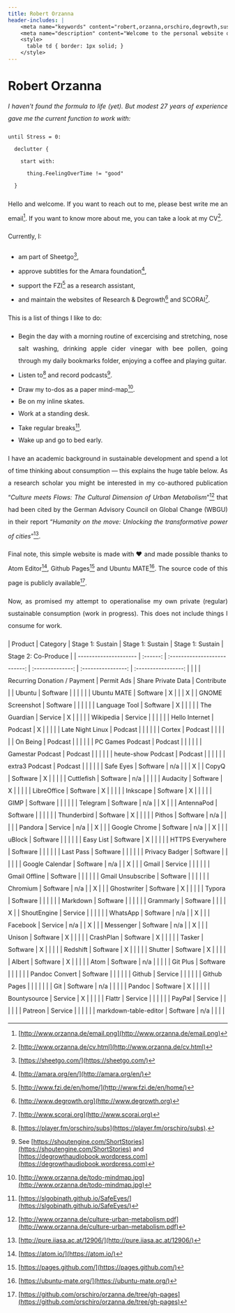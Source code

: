 ```yaml
---
title: Robert Orzanna
header-includes: |
    <meta name="keywords" content="robert,orzanna,orschiro,degrowth,sustainable consumption,minimalism,postwachstum,linux,ubuntu,open-source" />
    <meta name="description" content="Welcome to the personal website of Robert Orzanna." />
    <style>
      table td { border: 1px solid; }
    </style>
---
```


<div style="width: 100%; text-align: justify; line-height: 200%;">

# Robert Orzanna

*I haven't found the formula to life (yet). But modest 27 years of experience gave me the current function to work with:*

```
until Stress = 0:
  declutter {
    start with:
      thing.FeelingOverTime != "good"
  }
```

Hello and welcome. If you want to reach out to me, please best write me an email[^email]. If you want to know more about me, you can take a look at my CV[^CV].

Currently, I:

- am part of Sheetgo[^1],
- approve subtitles for the Amara foundation[^3],
- support the FZI[^4] as a research assistant,
- and maintain the websites of Research & Degrowth[^degrowth] and SCORAI[^scorai].

This is a list of things I like to do:

- Begin the day with a morning routine of excercising and stretching, nose salt washing, drinking apple cider vinegar with bee pollen, going through my daily bookmarks folder, enjoying a coffee and playing guitar.
- Listen to[^podcast] and record podcasts[^myPodcasts].
- Draw my to-dos as a paper mind-map[^mindmap].
- Be on my inline skates.
- Work at a standing desk.
- Take regular breaks[^safeeyes].
- Wake up and go to bed early.

I have an academic background in sustainable development and spend a lot of time thinking about consumption — this explains the huge table below. As a research scholar you might be interested in my co-authored publication “*Culture meets Flows: The Cultural Dimension of Urban Metabolism*”[^CulturemeetsFlows] that had been cited by the German Advisory Council on Global Change (WBGU) in their report “*Humanity on the move: Unlocking the transformative power of cities*”[^Humanityonthemove].

Final note, this simple website is made with ♥ and made possible thanks to Atom Editor[^atom], Github Pages[^githubpages] and Ubuntu MATE[^MATE]. The source code of this page is publicly available[^source].

Now, as promised my attempt to operationalise my own private (regular) sustainable consumption (work in progress).
This does not include things I consume for work.
</div>
<div style="line-height: 200%;">
| Product               | Category |       Stage 1: Sustain       | Stage 1: Sustain |  Stage 1: Sustain  | Stage 2: Co-Produce |
| --------------------- | :------: | :--------------------------: | :--------------: | :----------------: | :-----------------: |
|                       |          | Recurring Donation / Payment |    Permit Ads    | Share Private Data |     Contribute      |
| Ubuntu                | Software |                              |                  |                    |                     |
| Ubuntu MATE           | Software |              X               |                  |                    |          X          |
| GNOME Screenshot      | Software |                              |                  |                    |                     |
| Language Tool         | Software |              X               |                  |                    |                     |
| The Guardian          | Service  |              X               |                  |                    |                     |
| Wikipedia             | Service  |                              |                  |                    |                     |
| Hello Internet        | Podcast  |              X               |                  |                    |                     |
| Late Night Linux      | Podcast  |                              |                  |                    |                     |
| Cortex                | Podcast  |                              |                  |                    |                     |
| On Being              | Podcast  |                              |                  |                    |                     |
| PC Games Podcast      | Podcast  |                              |                  |                    |                     |
| Gamestar Podcast      | Podcast  |                              |                  |                    |                     |
| heute-show Podcast    | Podcast  |                              |                  |                    |                     |
| extra3 Podcast        | Podcast  |                              |                  |                    |                     |
| Safe Eyes             | Software |             n/a              |                  |                    |          X          |
| CopyQ                 | Software |              X               |                  |                    |                     |
| Cuttlefish            | Software |             n/a              |                  |                    |                     |
| Audacity              | Software |              X               |                  |                    |                     |
| LibreOffice           | Software |              X               |                  |                    |                     |
| Inkscape              | Software |              X               |                  |                    |                     |
| GIMP                  | Software |                              |                  |                    |                     |
| Telegram              | Software |             n/a              |                  |         X          |                     |
| AntennaPod            | Software |                              |                  |                    |                     |
| Thunderbird           | Software |              X               |                  |                    |                     |
| Pithos                | Software |             n/a              |                  |                    |                     |
| Pandora               | Service  |             n/a              |                  |         X          |                     |
| Google Chrome         | Software |             n/a              |                  |         X          |                     |
| uBlock                | Software |                              |                  |                    |                     |
| Easy List             | Software |              X               |                  |                    |                     |
| HTTPS Everywhere      | Software |                              |                  |                    |                     |
| Last Pass             | Software |                              |                  |                    |                     |
| Privacy Badger        | Software |                              |                  |                    |                     |
| Google Calendar       | Software |             n/a              |                  |         X          |                     |
| Gmail                 | Service  |                              |                  |                    |                     |
| Gmail Offline         | Software |                              |                  |                    |                     |
| Gmail Unsubscribe     | Software |                              |                  |                    |                     |
| Chromium              | Software |             n/a              |                  |         X          |                     |
| Ghostwriter           | Software |              X               |                  |                    |                     |
| Typora                | Software |                              |                  |                    |                     |
| Markdown              | Software |                              |                  |                    |                     |
| Grammarly             | Software |                              |                  |                    |          X          |
| ShoutEngine           | Service  |                              |                  |                    |                     |
| WhatsApp              | Software |             n/a              |                  |         X          |                     |
| Facebook              | Service  |             n/a              |                  |         X          |                     |
| Messenger             | Software |             n/a              |                  |         X          |                     |
| Unison                | Software |              X               |                  |                    |                     |
| CrashPlan             | Software |              X               |                  |                    |                     |
| Tasker                | Software |              X               |                  |                    |                     |
| Redshift              | Software |              X               |                  |                    |                     |
| Shutter               | Software |              X               |                  |                    |                     |
| Albert                | Software |              X               |                  |                    |                     |
| Atom                  | Software |             n/a              |                  |                    |                     |
| Git Plus              | Software |                              |                  |                    |                     |
| Pandoc Convert        | Software |                              |                  |                    |                     |
| Github                | Service  |                              |                  |                    |                     |
| Github Pages          |          |                              |                  |                    |                     |
| Git                   | Software |             n/a              |                  |                    |                     |
| Pandoc                | Software |              X               |                  |                    |                     |
| Bountysource          | Service  |              X               |                  |                    |                     |
| Flattr                | Service  |                              |                  |                    |                     |
| PayPal                | Service  |                              |                  |                    |                     |
| Patreon               | Service  |                              |                  |                    |                     |
| markdown-table-editor | Software |             n/a              |                  |                    |                     |
</div>

[^distrowatch]: [https://distrowatch.com/table.php?distribution=ubuntumate](https://distrowatch.com/table.php?distribution=ubuntumate)
[^source]: [https://github.com/orschiro/orzanna.de/tree/gh-pages](https://github.com/orschiro/orzanna.de/tree/gh-pages)
[^mindmap]: [http://www.orzanna.de/todo-mindmap.jpg](http://www.orzanna.de/todo-mindmap.jpg)
[^atom]: [https://atom.io/](https://atom.io/)
[^githubpages]: [https://pages.github.com/](https://pages.github.com/)
[^safeeyes]: [https://slgobinath.github.io/SafeEyes/](https://slgobinath.github.io/SafeEyes/)
[^email]: [http://www.orzanna.de/email.png](http://www.orzanna.de/email.png)
[^degrowth]: [http://www.degrowth.org](http://www.degrowth.org)
[^scorai]: [http://www.scorai.org](http://www.scorai.org)
[^CV]: [http://www.orzanna.de/cv.html](http://www.orzanna.de/cv.html)
[^podcast]: [https://player.fm/orschiro/subs](https://player.fm/orschiro/subs).
[^CulturemeetsFlows]: [http://www.orzanna.de/culture-urban-metabolism.pdf](http://www.orzanna.de/culture-urban-metabolism.pdf)
[^Humanityonthemove]: [http://pure.iiasa.ac.at/12906/](http://pure.iiasa.ac.at/12906/)
[^1]: [https://sheetgo.com/](https://sheetgo.com/)
[^3]: [http://amara.org/en/](http://amara.org/en/)
[^4]: [http://www.fzi.de/en/home/](http://www.fzi.de/en/home/)
[^5]: [https://medium.com/orschiro/life-7091c41a9566#.2waqlqylq](https://medium.com/orschiro/life-7091c41a9566#.2waqlqylq)
[^MATE]: [https://ubuntu-mate.org/](https://ubuntu-mate.org/)
[^myPodcasts]: See [https://shoutengine.com/ShortStories](https://shoutengine.com/ShortStories) and [https://degrowthaudiobook.wordpress.com](https://degrowthaudiobook.wordpress.com)


[^4.5]: [https://www.producthunt.com/posts/sibbel](https://www.producthunt.com/posts/sibbel)


[^UbuntuMateForum]: [https://ubuntu-mate.community/users/orschiro/summary](https://ubuntu-mate.community/users/orschiro/summary)
